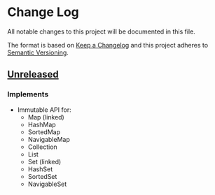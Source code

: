 # Change Log
All notable changes to this project will be documented in this file.

The format is based on [Keep a Changelog](http://keepachangelog.com/)
and this project adheres to [Semantic Versioning](http://semver.org/).

## [Unreleased]
### Implements
- Immutable API for:
  - Map (linked)
  - HashMap
  - SortedMap
  - NavigableMap
  - Collection
  - List
  - Set (linked)
  - HashSet
  - SortedSet
  - NavigableSet

[Unreleased]: https://github.com/PlateStack/PlateAPI/compare/v0.0.0...HEAD
